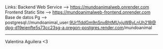 Links:
Backend Web Service --> https://mundoanimalweb.onrender.com
Frontend Static Site --> https://mundoanimalweb-frontend.onrender.com
Base de datos Pg --> postgresql://mundoanimal_user:9Ur11ddGm9nSnvBhtMUyjuWByLnUh21B@dpg-d19eienfte5s73cc23sg-a.oregon-postgres.render.com/mundoanimal
__________________________
Valentina Aguilera <3
